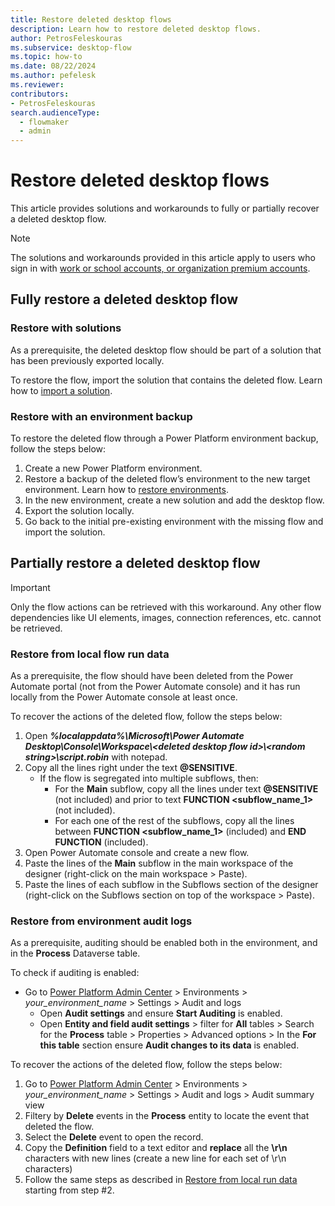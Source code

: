```yaml
---
title: Restore deleted desktop flows
description: Learn how to restore deleted desktop flows.
author: PetrosFeleskouras
ms.subservice: desktop-flow
ms.topic: how-to
ms.date: 08/22/2024
ms.author: pefelesk
ms.reviewer: 
contributors:
- PetrosFeleskouras
search.audienceType: 
  - flowmaker
  - admin
---
```

# Restore deleted desktop flows

This article provides solutions and workarounds to fully or partially recover a deleted desktop flow.

> [!NOTE]
> The solutions and workarounds provided in this article apply to users who sign in with [work or school accounts, or organization premium accounts](/power-automate/desktop-flows/requirements#sign-in-account-comparison).

## Fully restore a deleted desktop flow

### Restore with solutions

As a prerequisite, the deleted desktop flow should be part of a solution that has been previously exported locally.

To restore the flow, import the solution that contains the deleted flow. Learn how to [import a solution](https://learn.microsoft.com/en-us/power-automate/import-flow-solution). 

### Restore with an environment backup

To restore the deleted flow through a Power Platform environment backup, follow the steps below: 

1. Create a new Power Platform environment.
1. Restore a backup of the deleted flow’s environment to the new target environment. Learn how to [restore environments](https://learn.microsoft.com/en-us/power-platform/admin/backup-restore-environments).
1. In the new environment, create a new solution and add the desktop flow.
1. Export the solution locally.
1. Go back to the initial pre-existing environment with the missing flow and import the solution.

## Partially restore a deleted desktop flow

> [!IMPORTANT]
> Only the flow actions can be retrieved with this workaround. Any other flow dependencies like UI elements, images, connection references, etc. cannot be retrieved.

### Restore from local flow run data

As a prerequisite, the flow should have been deleted from the Power Automate portal (not from the Power Automate console) and it has run locally from the Power Automate console at least once.

To recover the actions of the deleted flow, follow the steps below: 

1. Open ***%localappdata%\Microsoft\Power Automate Desktop\Console\Workspace\\\<deleted desktop flow id>\\\<random string>\script.robin*** with notepad.
1. Copy all the lines right under the text **@SENSITIVE**.
   - If the flow is segregated into multiple subflows, then:
     - For the **Main** subflow, copy all the lines under text **@SENSITIVE** (not included) and prior to text **FUNCTION <subflow_name_1>** (not included).
     - For each one of the rest of the subflows, copy all the lines between **FUNCTION <subflow_name_1>** (included) and **END FUNCTION** (included). 
1. Open Power Automate console and create a new flow.
1. Paste the lines of the **Main** subflow in the main workspace of the designer (right-click on the main workspace > Paste).
1. Paste the lines of each subflow in the Subflows section of the designer (right-click on the Subflows section on top of the workspace > Paste).

### Restore from environment audit logs 

As a prerequisite, auditing should be enabled both in the environment, and in the **Process** Dataverse table. 

To check if auditing is enabled:
- Go to [Power Platform Admin Center](https://aka.ms/ppac) > Environments > *your_environment_name* > Settings > Audit and logs 
  - Open **Audit settings** and ensure **Start Auditing** is enabled.
  - Open **Entity and field audit settings** > filter for **All** tables > Search for the **Process** table > Properties > Advanced options > In the **For this table** section ensure **Audit changes to its data** is enabled.

To recover the actions of the deleted flow, follow the steps below: 
1. Go to [Power Platform Admin Center](https://aka.ms/ppac) > Environments > *your_environment_name* > Settings > Audit and logs > Audit summary view
1. Filtery by **Delete** events in the **Process** entity to locate the event that deleted the flow.
1. Select the **Delete** event to open the record. 
1. Copy the **Definition** field to a text editor and **replace** all the **\r\n** characters with new lines (create a new line for each set of \r\n characters)
1. Follow the same steps as described in [Restore from local run data](../restore-deleted-desktop-flow.md#restore-from-local-flow-run-data) starting from step #2.
